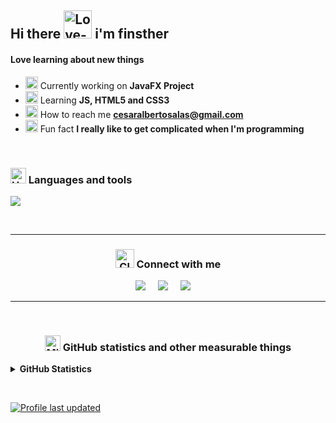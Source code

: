 <!-- Your title -->
## Hi there <img src="https://raw.githubusercontent.com/Tarikul-Islam-Anik/Animated-Fluent-Emojis/master/Emojis/Hand%20gestures/Love-You%20Gesture%20Light%20Skin%20Tone.png" alt="Love-You Gesture Light Skin Tone" width="45" height="45" /> i'm finsther

<h4 align="left">Love learning about new things</h4>

- <img src="https://raw.githubusercontent.com/Tarikul-Islam-Anik/Animated-Fluent-Emojis/master/Emojis/Smilies/Alien%20Monster.png" alt="Alien Monster" width="20" height="20" /> Currently working on **JavaFX Project**
- <img src="https://raw.githubusercontent.com/Tarikul-Islam-Anik/Animated-Fluent-Emojis/master/Emojis/Hand%20gestures/Brain.png" alt="Brain" width="20" height="20" /> Learning **JS, HTML5 and CSS3**
- <img src="https://raw.githubusercontent.com/Tarikul-Islam-Anik/Animated-Fluent-Emojis/master/Emojis/Hand%20gestures/Eyes.png" alt="Eyes" width="20" height="20" /> How to reach me **cesaralbertosalas@gmail.com**
- <img src="https://raw.githubusercontent.com/Tarikul-Islam-Anik/Animated-Fluent-Emojis/master/Emojis/Smilies/Dotted%20Line%20Face.png" alt="Dotted Line Face" width="20" height="20" /> Fun fact **I really like to get complicated when I'm programming**

&nbsp;

<h3 align="left">
  <img src="https://raw.githubusercontent.com/Tarikul-Islam-Anik/Animated-Fluent-Emojis/master/Emojis/Objects/Hammer%20and%20Wrench.png" alt="Hammer and Wrench" width="25" height="25" />
  Languages and tools
</h3>

<p align="left">
  <a href="https://skillicons.dev">
    <img src="https://skillicons.dev/icons?i=git,idea,java,js,linux,mysql,visualstudio,vscode&perline=5" />
  </a>
</p>

&nbsp;

-------

<h3 align="center">
  <img src="https://raw.githubusercontent.com/Tarikul-Islam-Anik/Animated-Fluent-Emojis/master/Emojis/Objects/Closed%20Mailbox%20with%20Raised%20Flag.png" alt="Closed Mailbox with Raised Flag" width="30" height="30" />
  Connect with me
</h3>

<p align="center">
  <a href="mailto:cesaralbertosalas@gmail.com?subject=Hola Cesar"><img src="https://img.shields.io/badge/gmail-%23D14836.svg?&style=for-the-badge&logo=gmail&logoColor=white" /></a>&nbsp;&nbsp;&nbsp;&nbsp;
  <a href="https://www.linkedin.com/in/cesarromerosalas/"><img src="https://img.shields.io/badge/linkedin-%230077B5.svg?&style=for-the-badge&logo=linkedin&logoColor=white" /></a>&nbsp;&nbsp;&nbsp;&nbsp;
  <a href="https://stackoverflow.com/users/6854474""><img src="https://img.shields.io/badge/-Stackoverflow-FE7A16?style=for-the-badge&logo=stack-overflow&logoColor=white" /></a>&nbsp;&nbsp;&nbsp;&nbsp;
</p>

-------
&nbsp;

<h3 align="center">
  <img src="https://raw.githubusercontent.com/Tarikul-Islam-Anik/Animated-Fluent-Emojis/master/Emojis/Travel%20and%20places/Milky%20Way.png" alt="Milky Way" width="25" height="25" />
  GitHub statistics and other measurable things
</h3>

<details>
  <summary>
    <b>GitHub Statistics</b>
  </summary>

  <!--START_SECTION:waka-->

```txt
From: 14 October 2022 - To: 14 October 2023

Total Time: 181 hrs 44 mins

JavaScript       82 hrs 7 mins   ███████████▒░░░░░░░░░░░░░   45.19 %
Ruby             38 hrs 53 mins  █████▒░░░░░░░░░░░░░░░░░░░   21.40 %
Python           29 hrs 43 mins  ████░░░░░░░░░░░░░░░░░░░░░   16.35 %
YAML             10 hrs 14 mins  █▒░░░░░░░░░░░░░░░░░░░░░░░   05.64 %
Java             6 hrs 3 mins    ▓░░░░░░░░░░░░░░░░░░░░░░░░   03.33 %
JSON             4 hrs 57 mins   ▓░░░░░░░░░░░░░░░░░░░░░░░░   02.73 %
C                3 hrs 9 mins    ▒░░░░░░░░░░░░░░░░░░░░░░░░   01.73 %
Other            1 hr 57 mins    ▒░░░░░░░░░░░░░░░░░░░░░░░░   01.07 %
TypeScript       1 hr 24 mins    ▒░░░░░░░░░░░░░░░░░░░░░░░░   00.77 %
CMake            46 mins         ░░░░░░░░░░░░░░░░░░░░░░░░░   00.43 %
```

<!--END_SECTION:waka-->
</details>

&nbsp;
&nbsp;
&nbsp;

[![Profile last updated](https://img.shields.io/github/last-commit/finsther/finsther/master?label=Last%20updated&style=flat)](https://github.com/finsther/finsther/commits)
